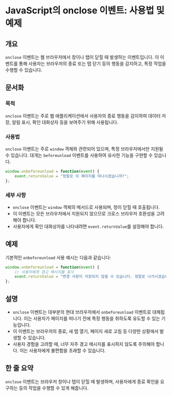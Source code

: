 <!--
Meta Description: # JavaScript의 onclose 이벤트: 사용법 및 예제 ## 개요 `onclose` 이벤트는 웹 브라우저에서 창이나 탭이 닫힐 때 발생하는 이벤트입니다. 이 이벤트를 통해 사용자는 브라우저의 종료 또는 탭 닫기 등의 행동을 감지하고, 특정 작업을 수행할 수 있...
Meta Keywords: 이벤트는, onclose, 있습니다, event, window
-->

# JavaScript의 onclose 이벤트: 사용법 및 예제

## 개요
`onclose` 이벤트는 웹 브라우저에서 창이나 탭이 닫힐 때 발생하는 이벤트입니다. 이 이벤트를 통해 사용자는 브라우저의 종료 또는 탭 닫기 등의 행동을 감지하고, 특정 작업을 수행할 수 있습니다.

## 문서화
### 목적
`onclose` 이벤트는 주로 웹 애플리케이션에서 사용자의 종료 행동을 감지하여 데이터 저장, 알림 표시, 확인 대화상자 등을 보여주기 위해 사용됩니다.

### 사용법
`onclose` 이벤트는 주로 `window` 객체와 관련되어 있으며, 특정 브라우저에서만 지원될 수 있습니다. 대개는 `beforeunload` 이벤트를 사용하여 유사한 기능을 구현할 수 있습니다.

```javascript
window.onbeforeunload = function(event) {
    event.returnValue = "정말로 이 페이지를 떠나시겠습니까?";
};
```

### 세부 사항
- `onclose` 이벤트는 `window` 객체의 메서드로 사용되며, 창이 닫힐 때 호출됩니다.
- 이 이벤트는 모든 브라우저에서 지원되지 않으므로 크로스 브라우저 호환성을 고려해야 합니다.
- 사용자에게 확인 대화상자를 나타내려면 `event.returnValue`를 설정해야 합니다. 

## 예제
기본적인 `onbeforeunload` 사용 예시는 다음과 같습니다:

```javascript
window.onbeforeunload = function(event) {
    // 사용자에게 경고 메시지를 표시
    event.returnValue = "변경 사항이 저장되지 않을 수 있습니다. 정말로 나가시겠습니까?";
};
```

## 설명
- `onclose` 이벤트는 대부분의 현대 브라우저에서 `onbeforeunload` 이벤트로 대체됩니다. 이는 사용자가 페이지를 떠나기 전에 특정 행동을 취하도록 유도할 수 있는 기능입니다.
- 이 이벤트는 브라우저의 종료, 새 탭 열기, 페이지 새로 고침 등 다양한 상황에서 발생할 수 있습니다.
- 사용자 경험을 고려할 때, 너무 자주 경고 메시지를 표시하지 않도록 주의해야 합니다. 이는 사용자에게 불편함을 초래할 수 있습니다.

## 한 줄 요약
`onclose` 이벤트는 브라우저 창이나 탭이 닫힐 때 발생하며, 사용자에게 종료 확인을 요구하는 등의 작업을 수행할 수 있게 해줍니다.